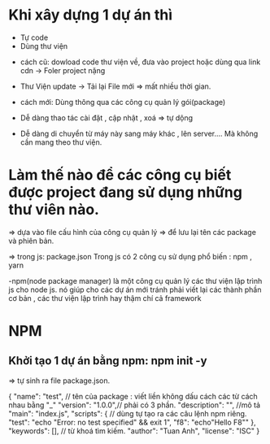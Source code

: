 # Khi xây dựng 1 dự án thì

- Tự code
- Dùng thư viện

* cách cũ: dowload code thư viện về, đưa vào project hoặc dùng qua link cdn -> Foler project nặng

- Thư Viện update -> Tải lại File mới => mất nhiều thời gian.

* cách mới: Dùng thông qua các công cụ quản lý gói(package)

- Dễ dàng thao tác cài đặt , cập nhật , xoá => tự dộng

- Dễ dàng di chuyển từ máy này sang máy khác , lên server.... Mà không cần mang theo thư viện.

# Làm thế nào để các công cụ biết được project đang sử dụng những thư viên nào.

=> dựa vào file cấu hình của công cụ quản lý => để lưu lại tên các package và phiên bản.

=> trong js: package.json
Trong js có 2 công cụ sử dụng phổ biến : npm , yarn

-npm(node package manager) là một công cụ quản lý các thư viện lập trình js cho node js. nó giúp cho các dự án mới
tránh phải viết lại các thành phần cơ bản , các thư viện lập trình hay thậm chí cả framework

# NPM

## Khởi tạo 1 dự án bằng npm: npm init -y

=> tự sinh ra file package.json.

{
"name": "test", // tên của package : viết liền không dấu cách các từ cách nhau bằng "\_"
"version": "1.0.0",// phải có 3 phần.
"description": "", //mô tả
"main": "index.js",
"scripts": { // dùng tự tạo ra các câu lệnh npm riêng.
"test": "echo \"Error: no test specified\" && exit 1",
"f8": "echo\"Hello F8\""
},
"keywords": [], // từ khoá tìm kiếm.
"author": "Tuan Anh",
"license": "ISC"
}
